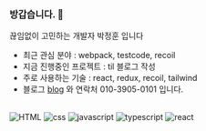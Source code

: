 ### 방갑습니다. 👋
끊임없이 고민하는 개발자 박정훈 입니다
- 최근 관심 분야 : webpack, testcode, recoil
- 지금 진행중인 프로젝트 : til 블로그 작성
- 주로 사용하는 기술 : react, redux, recoil, tailwind
- 블로그 [blog](http://fireking5997.xyz) 와 연락처 010-3905-0101 입니다.
  <br><br>

![HTML](https://img.shields.io/badge/HTML-red.svg?&style=for-the-badge&logo=HTML5&logoColor=white)
<img alt="css" src ="https://img.shields.io/badge/CSS-blue.svg?&style=for-the-badge&logo=CSS3&logoColor=white"/>
<img alt="javascript" src ="https://img.shields.io/badge/JavaScript-yellow.svg?&style=for-the-badge&logo=JavaScript&logoColor=black"/>
<img alt="typescript" src ="https://img.shields.io/badge/TypeScript-blue.svg?&style=for-the-badge&logo=TypeScript&logoColor=white"/>
<img alt="react" src ="https://img.shields.io/badge/React-black.svg?&style=for-the-badge&logo=React&logoColor=#61DAFB"/>


  

    




<!--
**pakjonghun/pakjonghun** is a ✨ _special_ ✨ repository because its `README.md` (this file) appears on your GitHub profile.

Here are some ideas to get you started:

- 🔭 I’m currently working on ...
- 🌱 I’m currently learning ...
- 👯 I’m looking to collaborate on ...
- 🤔 I’m looking for help with ...
- 💬 Ask me about ...
- 📫 How to reach me: ...
- 😄 Pronouns: ...
- ⚡ Fun fact: ...
-->
